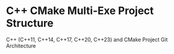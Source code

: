 # C++ CMake Multi-Exe Project Structure
C++ (C++11, C++14, C++17, C++20, C++23) and CMake Project Git Architecture
